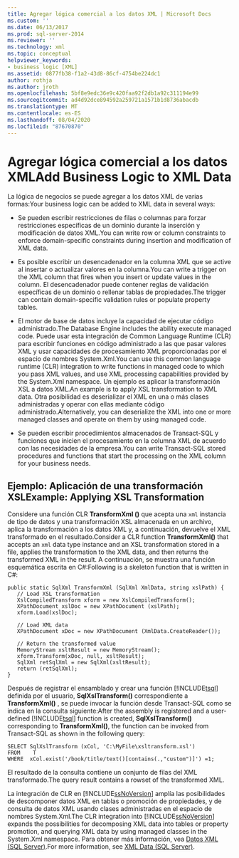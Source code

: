 ```yaml
---
title: Agregar lógica comercial a los datos XML | Microsoft Docs
ms.custom: ''
ms.date: 06/13/2017
ms.prod: sql-server-2014
ms.reviewer: ''
ms.technology: xml
ms.topic: conceptual
helpviewer_keywords:
- business logic [XML]
ms.assetid: 0877fb38-f1a2-43d8-86cf-4754be224dc1
author: rothja
ms.author: jroth
ms.openlocfilehash: 5bf8e9edc36e9c420faa92f2db1a92c311194e99
ms.sourcegitcommit: ad4d92dce894592a259721a1571b1d8736abacdb
ms.translationtype: MT
ms.contentlocale: es-ES
ms.lasthandoff: 08/04/2020
ms.locfileid: "87670870"
---
```

# <a name="add-business-logic-to-xml-data"></a><span data-ttu-id="a50d7-102">Agregar lógica comercial a los datos XML</span><span class="sxs-lookup"><span data-stu-id="a50d7-102">Add Business Logic to XML Data</span></span>
  <span data-ttu-id="a50d7-103">La lógica de negocios se puede agregar a los datos XML de varias formas:</span><span class="sxs-lookup"><span data-stu-id="a50d7-103">Your business logic can be added to XML data in several ways:</span></span>  
  
-   <span data-ttu-id="a50d7-104">Se pueden escribir restricciones de filas o columnas para forzar restricciones específicas de un dominio durante la inserción y modificación de datos XML.</span><span class="sxs-lookup"><span data-stu-id="a50d7-104">You can write row or column constraints to enforce domain-specific constraints during insertion and modification of XML data.</span></span>  
  
-   <span data-ttu-id="a50d7-105">Es posible escribir un desencadenador en la columna XML que se active al insertar o actualizar valores en la columna.</span><span class="sxs-lookup"><span data-stu-id="a50d7-105">You can write a trigger on the XML column that fires when you insert or update values in the column.</span></span> <span data-ttu-id="a50d7-106">El desencadenador puede contener reglas de validación específicas de un dominio o rellenar tablas de propiedades.</span><span class="sxs-lookup"><span data-stu-id="a50d7-106">The trigger can contain domain-specific validation rules or populate property tables.</span></span>  
  
-   <span data-ttu-id="a50d7-107">El motor de base de datos incluye la capacidad de ejecutar código administrado.</span><span class="sxs-lookup"><span data-stu-id="a50d7-107">The Database Engine includes the ability execute managed code.</span></span> <span data-ttu-id="a50d7-108">Puede usar esta integración de Common Language Runtime (CLR) para escribir funciones en código administrado a las que pasar valores XML y usar capacidades de procesamiento XML proporcionadas por el espacio de nombres System.Xml.</span><span class="sxs-lookup"><span data-stu-id="a50d7-108">You can use this common language runtime (CLR) integration to write functions in managed code to which you pass XML values, and use XML processing capabilities provided by the System.Xml namespace.</span></span> <span data-ttu-id="a50d7-109">Un ejemplo es aplicar la transformación XSL a datos XML.</span><span class="sxs-lookup"><span data-stu-id="a50d7-109">An example is to apply XSL transformation to XML data.</span></span> <span data-ttu-id="a50d7-110">Otra posibilidad es deserializar el XML en una o más clases administradas y operar con ellas mediante código administrado.</span><span class="sxs-lookup"><span data-stu-id="a50d7-110">Alternatively, you can deserialize the XML into one or more managed classes and operate on them by using managed code.</span></span>  
  
-   <span data-ttu-id="a50d7-111">Se pueden escribir procedimientos almacenados de Transact-SQL y funciones que inicien el procesamiento en la columna XML de acuerdo con las necesidades de la empresa.</span><span class="sxs-lookup"><span data-stu-id="a50d7-111">You can write Transact-SQL stored procedures and functions that start the processing on the XML column for your business needs.</span></span>  
  
## <a name="example-applying-xsl-transformation"></a><span data-ttu-id="a50d7-112">Ejemplo: Aplicación de una transformación XSL</span><span class="sxs-lookup"><span data-stu-id="a50d7-112">Example: Applying XSL Transformation</span></span>  
 <span data-ttu-id="a50d7-113">Considere una función CLR **TransformXml ()** que acepta una `xml` instancia de tipo de datos y una transformación XSL almacenada en un archivo, aplica la transformación a los datos XML y, a continuación, devuelve el XML transformado en el resultado.</span><span class="sxs-lookup"><span data-stu-id="a50d7-113">Consider a CLR function **TransformXml()** that accepts an `xml` data type instance and an XSL transformation stored in a file, applies the transformation to the XML data, and then returns the transformed XML in the result.</span></span> <span data-ttu-id="a50d7-114">A continuación, se muestra una función esquemática escrita en C#:</span><span class="sxs-lookup"><span data-stu-id="a50d7-114">Following is a skeleton function that is written in C#:</span></span>  
  
```  
public static SqlXml TransformXml (SqlXml XmlData, string xslPath) {  
   // Load XSL transformation  
   XslCompiledTransform xform = new XslCompiledTransform();  
   XPathDocument xslDoc = new XPathDocument (xslPath);  
   xform.Load(xslDoc);  
  
   // Load XML data   
   XPathDocument xDoc = new XPathDocument (XmlData.CreateReader());  
  
   // Return the transformed value  
   MemoryStream xsltResult = new MemoryStream();  
   xform.Transform(xDoc, null, xsltResult);  
   SqlXml retSqlXml = new SqlXml(xsltResult);  
   return (retSqlXml);  
}   
```  
  
 <span data-ttu-id="a50d7-115">Después de registrar el ensamblado y crear una función [!INCLUDE[tsql](../../includes/tsql-md.md)] definida por el usuario, **SqlXslTransform()** correspondiente a **TransformXml()** , se puede invocar la función desde Transact-SQL como se indica en la consulta siguiente:</span><span class="sxs-lookup"><span data-stu-id="a50d7-115">After the assembly is registered and a user-defined [!INCLUDE[tsql](../../includes/tsql-md.md)] function is created, **SqlXslTransform()** corresponding to **TransformXml()**, the function can be invoked from Transact-SQL as shown in the following query:</span></span>  
  
```  
SELECT SqlXslTransform (xCol, 'C:\MyFile\xsltransform.xsl')  
FROM    T  
WHERE  xCol.exist('/book/title/text()[contains(.,"custom")]') =1;  
```  
  
 <span data-ttu-id="a50d7-116">El resultado de la consulta contiene un conjunto de filas del XML transformado.</span><span class="sxs-lookup"><span data-stu-id="a50d7-116">The query result contains a rowset of the transformed XML.</span></span>  
  
 <span data-ttu-id="a50d7-117">La integración de CLR en [!INCLUDE[ssNoVersion](../../includes/ssnoversion-md.md)] amplía las posibilidades de descomponer datos XML en tablas o promoción de propiedades, y de consulta de datos XML usando clases administradas en el espacio de nombres System.Xml.</span><span class="sxs-lookup"><span data-stu-id="a50d7-117">The CLR integration into [!INCLUDE[ssNoVersion](../../includes/ssnoversion-md.md)] expands the possibilities for decomposing XML data into tables or property promotion, and querying XML data by using managed classes in the System.Xml namespace.</span></span> <span data-ttu-id="a50d7-118">Para obtener más información, vea [Datos XML &#40;SQL Server&#41;](xml-data-sql-server.md).</span><span class="sxs-lookup"><span data-stu-id="a50d7-118">For more information, see [XML Data &#40;SQL Server&#41;](xml-data-sql-server.md).</span></span>  
  
  
